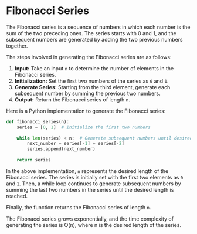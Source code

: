 # Fibonacci Series

The Fibonacci series is a sequence of numbers in which each number is the sum of the two preceding ones. The series starts with 0 and 1, and the subsequent numbers are generated by adding the two previous numbers together.

The steps involved in generating the Fibonacci series are as follows:

1. **Input:** Take an input `n` to determine the number of elements in the Fibonacci series.
2. **Initialization:** Set the first two numbers of the series as `0` and `1`.
3. **Generate Series:** Starting from the third element, generate each subsequent number by summing the previous two numbers.
4. **Output:** Return the Fibonacci series of length `n`.

Here is a Python implementation to generate the Fibonacci series:

```python
def fibonacci_series(n):
    series = [0, 1]  # Initialize the first two numbers
    
    while len(series) < n:  # Generate subsequent numbers until desired length
        next_number = series[-1] + series[-2]
        series.append(next_number)
    
    return series
```

In the above implementation, `n` represents the desired length of the Fibonacci series. The series is initially set with the first two elements as `0` and `1`. Then, a while loop continues to generate subsequent numbers by summing the last two numbers in the series until the desired length is reached.

Finally, the function returns the Fibonacci series of length `n`.

The Fibonacci series grows exponentially, and the time complexity of generating the series is O(n), where n is the desired length of the series.